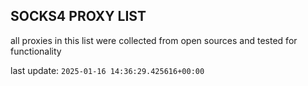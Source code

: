 ## SOCKS4 PROXY LIST

all proxies in this list were collected from open sources and tested for functionality

last update: `2025-01-16 14:36:29.425616+00:00`